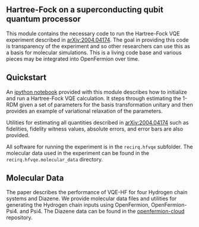 Hartree-Fock on a superconducting qubit quantum processor
---------------------------------------------------------

This module contains the necessary code to run
the Hartree-Fock VQE experiment described in [arXiv:2004.04174](https://arxiv.org/abs/2004.04174).  The goal in providing this code is
transparency of the experiment and so other researchers can 
use this as a basis for molecular simulations.  This is a living code base 
and various pieces may be integrated into OpenFermion over time.  

Quickstart
----------
An [ipython notebook](quickstart.ipynb) provided with this module describes how to initialize and run
a Hartree-Fock VQE calculation.  It steps through estimating the 1-RDM
given a set of parameters for the basis transformation unitary and then provides an example of
variational relaxation of the parameters.  

Utilities for estimating all quantities described in [arXiv:2004.04174](https://arxiv.org/abs/2004.04174) such as fidelities,
fidelity witness values, absolute errors, and error bars are also provided.

All software for running the experiment is in the `recirq.hfvqe` subfolder.  The 
molecular data used in the experiment can be found in the 
`recirq.hfvqe.molecular_data` directory.  

Molecular Data
--------------
The paper describes the performance of VQE-HF for four Hydrogen chain systems and Diazene.  We provide
molecular data files and utilities for generating the Hydrogen chain inputs using OpenFermion, 
OpenFermion-Psi4. and Psi4. The Diazene data can be found in the 
[openfermion-cloud](https://github.com/quantumlib/OpenFermion/tree/master/cloud_library) repository.
